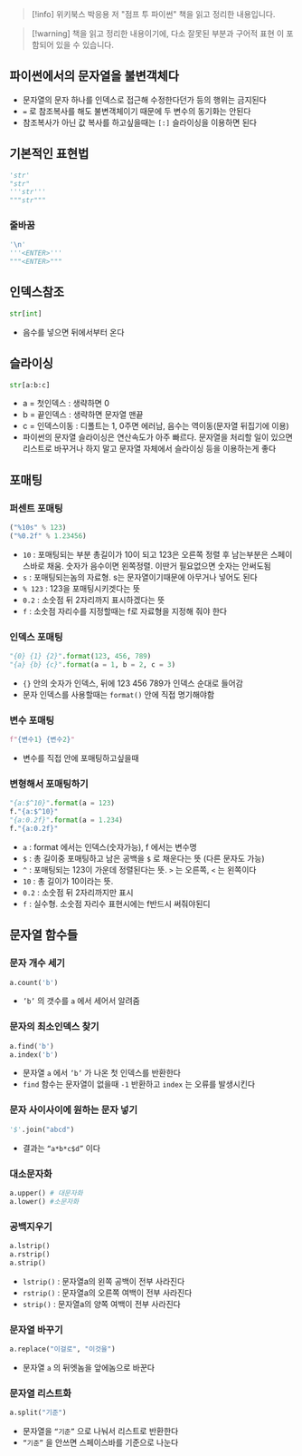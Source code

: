 > [!info] 위키북스 박응용 저 "점프 투 파이썬" 책을 읽고 정리한 내용입니다.

> [!warning] 책을 읽고 정리한 내용이기에, 다소 잘못된 부분과 구어적 표현 이 포함되어 있을 수 있습니다.

## 파이썬에서의 문자열을 불변객체다

- 문자열의 문자 하나를 인덱스로 접근해 수정한다던가 등의 행위는 금지된다
- `=` 로 참조복사를 해도 불변객체이기 때문에 두 변수의 동기화는 안된다
- 참조복사가 아닌 값 복사를 하고싶을때는 `[:]` 슬라이싱을 이용하면 된다

## 기본적인 표현법

```python
'str'
"str"
'''str'''
"""str"""
```

### 줄바꿈

```python
'\n'
'''<ENTER>'''
"""<ENTER>"""
```

## 인덱스참조

```python
str[int]
```

- 음수를 넣으면 뒤에서부터 온다

## 슬라이싱

```python
str[a:b:c]
```

- a = 첫인덱스 : 생략하면 0
- b = 끝인덱스 : 생략하면 문자열 맨끝
- c = 인덱스이동 : 디폴트는 1, 0주면 에러남, 음수는 역이동(문자열 뒤집기에 이용)
- 파이썬의 문자열 슬라이싱은 연산속도가 아주 빠르다. 문자열을 처리할 일이 있으면 리스트로 바꾸거나 하지 말고 문자열 자체에서 슬라이싱 등을 이용하는게 좋다

## 포매팅

### 퍼센트 포매팅

```python
("%10s" % 123)
("%0.2f" % 1.23456)
```

- `10` : 포매팅되는 부분 총길이가 10이 되고 123은 오른쪽 정렬 후 남는부분은 스페이스바로 채움. 숫자가 음수이면 왼쪽정렬. 이딴거 필요없으면 숫자는 안써도됨
- `s` : 포매팅되는놈의 자료형. s는 문자열이기때문에 아무거나 넣어도 된다
- `% 123` : 123을 포매팅시키겟다는 뜻
- `0.2` : 소숫점 뒤 2자리까지 표시하겠다는 뜻
- `f` : 소숫점 자리수를 지정할때는 f로 자료형을 지정해 줘야 한다

### 인덱스 포매팅

```python
"{0} {1} {2}".format(123, 456, 789)
"{a} {b} {c}".format(a = 1, b = 2, c = 3)
```

- `{}` 안의 숫자가 인덱스, 뒤에 123 456 789가 인덱스 순대로 들어감
- 문자 인덱스를 사용할때는 `format()` 안에 직접 명기해야함

### 변수 포매팅

```python
f"{변수1} {변수2}"
```

- 변수를 직접 안에 포매팅하고싶을때

### 변형해서 포매팅하기

```python
"{a:$^10}".format(a = 123)
f."{a:$^10}"
"{a:0.2f}".format(a = 1.234)
f."{a:0.2f}"
```

- `a` : format 에서는 인덱스(숫자가능), f 에서는 변수명
- `$` : 총 길이중 포매팅하고 남은 공백을 `$` 로 채운다는 뜻 (다른 문자도 가능)
- `^` : 포매팅되는 123이 가운데 정렬된다는 뜻. `>` 는 오른쪽, `<` 는 왼쪽이다
- `10` : 총 길이가 10이라는 뜻.
- `0.2` : 소숫점 뒤 2자리까지만 표시
- `f` : 실수형. 소숫점 자리수 표현시에는 f반드시 써줘야된디

## 문자열 함수들

### 문자 개수 세기

```python
a.count('b')
```

- `’b’` 의 갯수를 `a` 에서 세어서 알려줌

### 문자의 최소인덱스 찾기

```python
a.find('b')
a.index('b')
```

- 문자열 `a` 에서 `’b’` 가 나온 첫 인덱스를 반환한다
- `find` 함수는 문자열이 없을때 `-1` 반환하고 `index` 는 오류를 발생시킨다

### 문자 사이사이에 원하는 문자 넣기

```python
'$'.join("abcd")
```

- 결과는 `“a*b*c$d”` 이다

### 대소문자화

```python
a.upper() # 대문자화
a.lower() #소문자화
```

### 공백지우기

```python
a.lstrip()
a.rstrip()
a.strip()
```

- `lstrip()` : 문자열a의 왼쪽 공백이 전부 사라진다
- `rstrip()` : 문자열a의 오른쪽 여백이 전부 사라진다
- `strip()` : 문자열a의 양쪽 여백이 전부 사라진다

### 문자열 바꾸기

```python
a.replace("이걸로", "이것을")
```

- 문자열 `a` 의 뒤엣놈을 앞에놈으로 바꾼다

### 문자열 리스트화

```python
a.split("기준")
```

- 문자열을 `“기준”` 으로 나눠서 리스트로 반환한다
- `“기준”` 을 안쓰면 스페이스바를 기준으로 나눈다